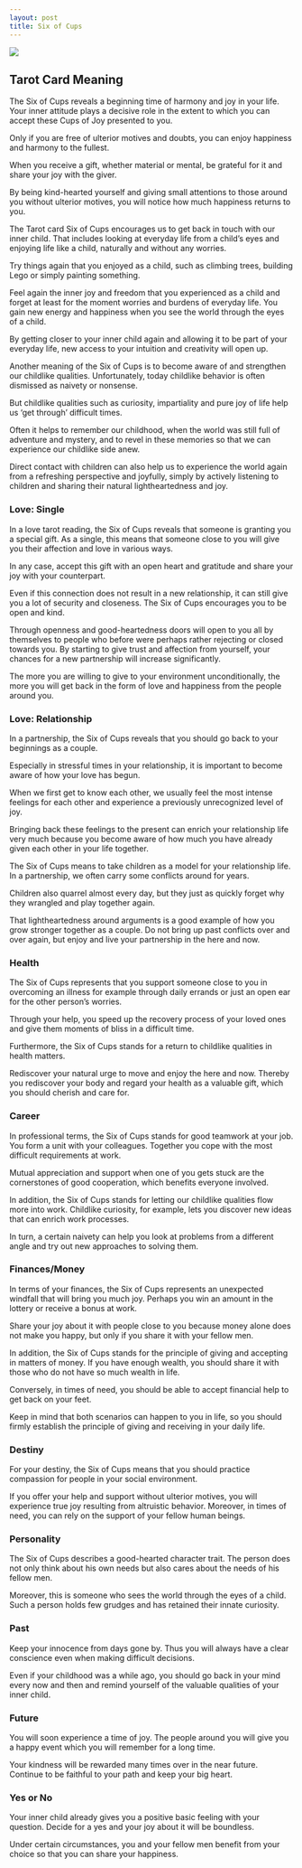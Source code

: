 ```yaml
---
layout: post
title: Six of Cups
---
```


![](../images/Six-of-Cups-Tarot-Card-Meaning-732x1024.webp)

## Tarot Card Meaning
The Six of Cups reveals a beginning time of harmony and joy in your life. Your inner attitude plays a decisive role in the extent to which you can accept these Cups of Joy presented to you.

Only if you are free of ulterior motives and doubts, you can enjoy happiness and harmony to the fullest.

When you receive a gift, whether material or mental, be grateful for it and share your joy with the giver.

By being kind-hearted yourself and giving small attentions to those around you without ulterior motives, you will notice how much happiness returns to you.

The Tarot card Six of Cups encourages us to get back in touch with our inner child. That includes looking at everyday life from a child’s eyes and enjoying life like a child, naturally and without any worries.

Try things again that you enjoyed as a child, such as climbing trees, building Lego or simply painting something.

Feel again the inner joy and freedom that you experienced as a child and forget at least for the moment worries and burdens of everyday life. You gain new energy and happiness when you see the world through the eyes of a child.

By getting closer to your inner child again and allowing it to be part of your everyday life, new access to your intuition and creativity will open up.

Another meaning of the Six of Cups is to become aware of and strengthen our childlike qualities. Unfortunately, today childlike behavior is often dismissed as naivety or nonsense.

But childlike qualities such as curiosity, impartiality and pure joy of life help us ‘get through’ difficult times.

Often it helps to remember our childhood, when the world was still full of adventure and mystery, and to revel in these memories so that we can experience our childlike side anew.

Direct contact with children can also help us to experience the world again from a refreshing perspective and joyfully, simply by actively listening to children and sharing their natural lightheartedness and joy.


### Love: Single
In a love tarot reading, the Six of Cups reveals that someone is granting you a special gift. As a single, this means that someone close to you will give you their affection and love in various ways.

In any case, accept this gift with an open heart and gratitude and share your joy with your counterpart.

Even if this connection does not result in a new relationship, it can still give you a lot of security and closeness. The Six of Cups encourages you to be open and kind.

Through openness and good-heartedness doors will open to you all by themselves to people who before were perhaps rather rejecting or closed towards you. By starting to give trust and affection from yourself, your chances for a new partnership will increase significantly.

The more you are willing to give to your environment unconditionally, the more you will get back in the form of love and happiness from the people around you.

### Love: Relationship
In a partnership, the Six of Cups reveals that you should go back to your beginnings as a couple.

Especially in stressful times in your relationship, it is important to become aware of how your love has begun.

When we first get to know each other, we usually feel the most intense feelings for each other and experience a previously unrecognized level of joy.

Bringing back these feelings to the present can enrich your relationship life very much because you become aware of how much you have already given each other in your life together.

The Six of Cups means to take children as a model for your relationship life. In a partnership, we often carry some conflicts around for years.

Children also quarrel almost every day, but they just as quickly forget why they wrangled and play together again.

That lightheartedness around arguments is a good example of how you grow stronger together as a couple. Do not bring up past conflicts over and over again, but enjoy and live your partnership in the here and now.


### Health

The Six of Cups represents that you support someone close to you in overcoming an illness for example through daily errands or just an open ear for the other person’s worries.

Through your help, you speed up the recovery process of your loved ones and give them moments of bliss in a difficult time.

Furthermore, the Six of Cups stands for
a return to childlike qualities in health matters.

Rediscover your natural urge to move and enjoy the here and now. Thereby you rediscover your body and regard your health as a valuable gift, which you should cherish and care for.


### Career

In professional terms, the Six of Cups stands for good teamwork at your job. You form a unit with your colleagues. Together you cope with the most difficult requirements at work.

Mutual appreciation and support when one of you gets stuck are the cornerstones of good cooperation, which benefits everyone involved.

In addition, the Six of Cups stands for letting our childlike qualities flow more into work. Childlike curiosity, for example, lets you discover new ideas that can enrich work processes.

In turn, a certain naivety can help you look at problems from a different angle and try out new approaches to solving them.


### Finances/Money

In terms of your finances, the Six of Cups represents an unexpected windfall that will bring you much joy. Perhaps you win an amount in the lottery or receive a bonus at work.

Share your joy about it with people close to you because money alone does not make you happy, but only if you share it with your fellow men.

In addition, the Six of Cups stands for the principle of giving and accepting in matters of money. If you have enough wealth, you should share it with those who do not have so much wealth in life.

Conversely, in times of need, you should be able to accept financial help to get back on your feet.

Keep in mind that both scenarios can happen to you in life, so you should firmly establish the principle of giving and receiving in your daily life.


### Destiny

For your destiny, the Six of Cups means that you should practice compassion for people in your social environment.

If you offer your help and support without ulterior motives, you will experience true joy resulting from altruistic behavior. Moreover, in times of need, you can rely on the support of your fellow human beings.


### Personality
The Six of Cups describes a good-hearted character trait. The person does not only think about his own needs but also cares about the needs of his fellow men.

Moreover, this is someone who sees the world through the eyes of a child. Such a person holds few grudges and has retained their innate curiosity.

### Past
Keep your innocence from days gone by. Thus you will always have a clear conscience even when making difficult decisions.

Even if your childhood was a while ago, you should go back in your mind every now and then and remind yourself of the valuable qualities of your inner child.

### Future
You will soon experience a time of joy. The people around you will give you a happy event which you will remember for a long time.

Your kindness will be rewarded many times over in the near future. Continue to be faithful to your path and keep your big heart.

### Yes or No
Your inner child already gives you a positive basic feeling with your question. Decide for a yes and your joy about it will be boundless.

Under certain circumstances, you and your fellow men benefit from your choice so that you can share your happiness.